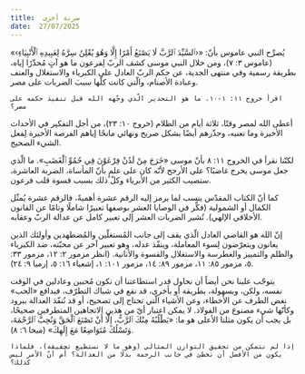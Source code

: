 ```yaml
---
title:  ضربة أخرى
date:  27/07/2025
---
```


يُصرِّح النبي عاموس بأنّ: «‹ٱلسَّيِّدَ ٱلرَّبَّ لَا يَصْنَعُ أَمْرًا إِلَّا وَهُوَ يُعْلِنُ سِرَّهُ لِعَبِيدِهِ ٱلْأَنْبِيَاءِ›» (عاموس ٣: ٧)، ومن خلال النبي موسى كشف الربّ لِفرعون ما هو آتٍ مُحذّرًا إياه، بطريقة رسمية وفي منتهى الجدية، عن حكم الربّ العادل على الكبرياء والاستغلال والعنف وعبادة الأصنام، والّتي كانت كلّها سببَ الضربات على مصر.

`اقرأ خروج ١١: ١-١٠. ما هو التحذير الّذي وجّهه الله قبل تنفيذ حكمه على مصر؟`

أعطى الله لمصر وقتًا، ثلاثة أيام من الظلام (خروج ١٠: ٢٣)، من أجل التفكير في الأحداث الأخيرة وما تعنيه، وحذّرهم أيضًا بشكل صريح ونهائي مانحًا إياهم الفرصة الأخيرة لِفعل الشيء الصحيح.

لكنّنا نقرأ في الخروج ١١: ٨ بأنّ موسى «خَرَجَ مِنْ لَدُنْ فِرْعَوْنَ فِي حُمُوِّ ٱلْغَضَبِ». ما الّذي جعل موسى يخرج غاضبًا؟ على الأرجح لأنّه كان على علمٍ بأنّ المأساة، الضربة العاشرة، ستصيب الكثير من الأبرياء وكلّ ذلك بسبب قسوة قلب فرعون.

كما أنّ الكتاب المقدّس ينسب لما يرمز إليه الرقم عشرة أهميةً، فالرقم عشرة يُمثّل الكمال أو الشمولية (فكِّر في الوصايا العشر بوصفها تعبيرًا شاملًا وتامًا عن القانون الأخلاقي الإلهي). تُشير الضربات العشر إلى تعبير كامل عن عدالة الربّ وعقابه.

إنّ الله هو القاضي العادل الّذي يقف إلى جانب المُستغلّين والمُضطهدين وأولئك الذين يعانون ويتعرّضون لِسوء المعاملة، وينفّذ عدله، وهو تعبير آخر عن محبّته، ضد الكبرياء والظلم والتمييز والغطرسة والاستغلال والقسوة والأنانية. (انظر مزمور ٢: ١٢، مزمور ٣٣: ٥، مزمور ٨٥: ١١، مزمور ٨٩: ١٤، مزمور ١٠١: ١، إشعياء ١٦: ٥، إرميا ٩: ٢٤).

يتوجّب علينا نحن أيضاً أن نحاول قدر استطاعتنا أن نكون مُحبين وعادلين في الوقت نفسه، ولكن، وبسهولة، بطريقة أو بأخرى، قد نقع في شباك التطرّف، فبدافع «الحب» نغض الطرف عن الأخطاء، وعن الأشياء الّتي تحتاج إلى تصحيح، أو قد نُنفّذ العدالة ببرود وكأنّها شيء مصنوع من الفولاذ. لا يمكن اعتبار أيّ من هذين الاتجاهين المتطرفين صحيحًا، بل يجب أن يكون مثلنا الأعلى هو ما: «يَطْلُبُهُ مِنْكَ ٱلرَّبُّ، إِلَّا أَنْ تَصْنَعَ ٱلْحَقَّ وَتُحِبَّ ٱلرَّحْمَةَ، وَتَسْلُكَ مُتَوَاضِعًا مَعَ إِلَهِكَ» (ميخا ٦: ٨).

`إذا لم نتمكن من تحقيق التوازن المثالي (وهو ما لا نستطيع تحقيقه)، فلماذا يكون من الأفضل أن نخطئ في جانب الرحمة بدلًا من العدالة؟ أَم أنّ الأمر ليس كذلك؟`